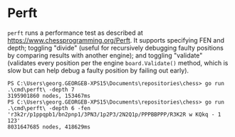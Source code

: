 # Perft

`perft` runs a performance test as described at
https://www.chessprogramming.org/Perft. It supports specifying FEN and depth;
toggling "divide" (useful for recursively debugging faulty positions by
comparing results with another engine); and toggling "validate" (validates every
position per the engine `board.Validate()` method, which is slow but can help
debug a faulty position by failing out early).

```
PS C:\Users\georg.GEORGEB-XPS15\Documents\repositories\chess> go run .\cmd\perft\ -depth 7
3195901860 nodes, 153467ms
PS C:\Users\georg.GEORGEB-XPS15\Documents\repositories\chess> go run .\cmd\perft\ -depth 6 -fen 'r3k2r/p1ppqpb1/bn2pnp1/3PN3/1p2P3/2N2Q1p/PPPBBPPP/R3K2R w KQkq - 1 123'
8031647685 nodes, 418629ms
```
